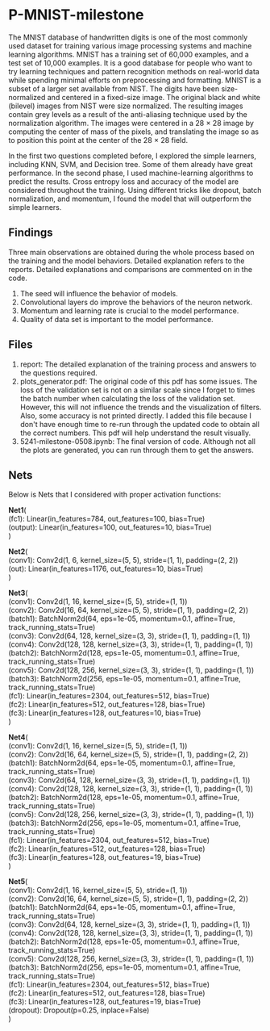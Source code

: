# P-MNIST-milestone

The MNIST database of handwritten digits is one of the most commonly used dataset for training various image processing systems and machine learning algorithms. MNIST has a training set of 60,000 examples, and a test set of 10,000 examples. It is a good database for people who want to try learning techniques and pattern recognition methods on real-world data while spending minimal efforts on preprocessing and formatting.
MNIST is a subset of a larger set available from NIST. The digits have been size-normalized and centered in a fixed-size image. The original black and white (bilevel) images from NIST were size normalized. The resulting images contain grey levels as a result of the anti-aliasing technique used by the normalization algorithm. The images were centered in a 28 × 28 image by computing the center of mass of the pixels, and translating the image so as to position this point at the center of the 28 × 28 field.

In the first two questions completed before, I explored the simple learners, including KNN, SVM, and Decision tree. Some of them already have great performance. In the second phase, I used machine-learning algorithms to predict the results. Cross entropy loss and accuracy of the model are considered throughout the training. Using different tricks like dropout, batch normalization, and momentum, I found the model that will outperform the simple learners.

## Findings
Three main observations are obtained during the whole process based on the training and the model behaviors. Detailed explanation refers to the reports. Detailed explanations and comparisons are commented on in the code.
1. The seed will influence the behavior of models.
2. Convolutional layers do improve the behaviors of the neuron network.
3. Momentum and learning rate is crucial to the model performance. 
4. Quality of data set  is important to the model performance.

## Files
1. report: The detailed explanation of the training process and answers to the questions required.
2. plots_generator.pdf: The original code of this pdf has some issues. The loss of the validation set is not on a similar scale since I forget to times the batch number when calculating the loss of the validation set. However, this will not influence the trends and the visualization of filters. Also, some accuracy is not printed directly. I added this file because I don't have enough time to re-run through the updated code to obtain all the correct numbers. This pdf will help understand the result visually.
3. 5241-milestone-0508.ipynb: The final version of code. Although not all the plots are generated, you can run through them to get the answers. 

## Nets
Below is Nets that I considered with proper activation functions:

**Net1**(\
  (fc1): Linear(in_features=784, out_features=100, bias=True)\
  (output): Linear(in_features=100, out_features=10, bias=True)\
)

**Net2**(\
  (conv1): Conv2d(1, 6, kernel_size=(5, 5), stride=(1, 1), padding=(2, 2))\
  (out): Linear(in_features=1176, out_features=10, bias=True)\
)

**Net3**(\
  (conv1): Conv2d(1, 16, kernel_size=(5, 5), stride=(1, 1))\
  (conv2): Conv2d(16, 64, kernel_size=(5, 5), stride=(1, 1), padding=(2, 2))\
  (batch1): BatchNorm2d(64, eps=1e-05, momentum=0.1, affine=True, track_running_stats=True)\
  (conv3): Conv2d(64, 128, kernel_size=(3, 3), stride=(1, 1), padding=(1, 1))\
  (conv4): Conv2d(128, 128, kernel_size=(3, 3), stride=(1, 1), padding=(1, 1))\
  (batch2): BatchNorm2d(128, eps=1e-05, momentum=0.1, affine=True, track_running_stats=True)\
  (conv5): Conv2d(128, 256, kernel_size=(3, 3), stride=(1, 1), padding=(1, 1))\
  (batch3): BatchNorm2d(256, eps=1e-05, momentum=0.1, affine=True, track_running_stats=True)\
  (fc1): Linear(in_features=2304, out_features=512, bias=True)\
  (fc2): Linear(in_features=512, out_features=128, bias=True)\
  (fc3): Linear(in_features=128, out_features=10, bias=True)\
)

**Net4**(\
  (conv1): Conv2d(1, 16, kernel_size=(5, 5), stride=(1, 1))\
  (conv2): Conv2d(16, 64, kernel_size=(5, 5), stride=(1, 1), padding=(2, 2))\
  (batch1): BatchNorm2d(64, eps=1e-05, momentum=0.1, affine=True, track_running_stats=True)\
  (conv3): Conv2d(64, 128, kernel_size=(3, 3), stride=(1, 1), padding=(1, 1))\
  (conv4): Conv2d(128, 128, kernel_size=(3, 3), stride=(1, 1), padding=(1, 1))\
  (batch2): BatchNorm2d(128, eps=1e-05, momentum=0.1, affine=True, track_running_stats=True)\
  (conv5): Conv2d(128, 256, kernel_size=(3, 3), stride=(1, 1), padding=(1, 1))\
  (batch3): BatchNorm2d(256, eps=1e-05, momentum=0.1, affine=True, track_running_stats=True)\
  (fc1): Linear(in_features=2304, out_features=512, bias=True)\
  (fc2): Linear(in_features=512, out_features=128, bias=True)\
  (fc3): Linear(in_features=128, out_features=19, bias=True)\
)

**Net5**(\
  (conv1): Conv2d(1, 16, kernel_size=(5, 5), stride=(1, 1))\
  (conv2): Conv2d(16, 64, kernel_size=(5, 5), stride=(1, 1), padding=(2, 2))\
  (batch1): BatchNorm2d(64, eps=1e-05, momentum=0.1, affine=True, track_running_stats=True)\
  (conv3): Conv2d(64, 128, kernel_size=(3, 3), stride=(1, 1), padding=(1, 1))\
  (conv4): Conv2d(128, 128, kernel_size=(3, 3), stride=(1, 1), padding=(1, 1))\
  (batch2): BatchNorm2d(128, eps=1e-05, momentum=0.1, affine=True, track_running_stats=True)\
  (conv5): Conv2d(128, 256, kernel_size=(3, 3), stride=(1, 1), padding=(1, 1))\
  (batch3): BatchNorm2d(256, eps=1e-05, momentum=0.1, affine=True, track_running_stats=True)\
  (fc1): Linear(in_features=2304, out_features=512, bias=True)\
  (fc2): Linear(in_features=512, out_features=128, bias=True)\
  (fc3): Linear(in_features=128, out_features=19, bias=True)\
  (dropout): Dropout(p=0.25, inplace=False)\
)
